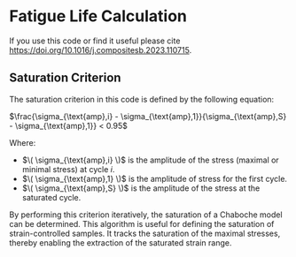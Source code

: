 # Fatigue Life Calculation
If you use this code or find it useful please cite https://doi.org/10.1016/j.compositesb.2023.110715.
## Saturation Criterion

The saturation criterion in this code is defined by the following equation:

$\frac{\sigma_{\text{amp},i} - \sigma_{\text{amp},1}}{\sigma_{\text{amp},S} - \sigma_{\text{amp},1}} < 0.95$

Where:
- $\( \sigma_{\text{amp},i} \)$ is the amplitude of the stress (maximal or minimal stress) at cycle *i*.
- $\( \sigma_{\text{amp},1} \)$ is the amplitude of stress for the first cycle.
- $\( \sigma_{\text{amp},S} \)$ is the amplitude of the stress at the saturated cycle.

By performing this criterion iteratively, the saturation of a Chaboche model can be determined. This algorithm is useful for defining the saturation of strain-controlled samples. It tracks the saturation of the maximal stresses, thereby enabling the extraction of the saturated strain range.
